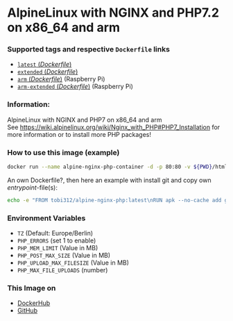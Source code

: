 # AlpineLinux with NGINX and PHP7.2 on x86_64 and arm

### Supported tags and respective `Dockerfile` links
-	[`latest` (*Dockerfile*)](https://github.com/Tob1asDocker/alpine-nginx-php/blob/master/Dockerfile)
-	[`extended` (*Dockerfile*)](https://github.com/Tob1asDocker/alpine-nginx-php/blob/master/Dockerfile-extended)
-	[`arm` (*Dockerfile*)](https://github.com/Tob1asDocker/alpine-nginx-php/blob/master/Dockerfile-arm) (Raspberry Pi)
-	[`arm-extended` (*Dockerfile*)](https://github.com/Tob1asDocker/alpine-nginx-php/blob/master/Dockerfile-arm-extended) (Raspberry Pi)

### Information:
AlpineLinux with NGINX and PHP7 on x86_64 and arm  
See https://wiki.alpinelinux.org/wiki/Nginx_with_PHP#PHP7_Installation for more information or to install more PHP packages!

### How to use this image (example)
 
```sh
docker run --name alpine-nginx-php-container -d -p 80:80 -v ${PWD}/html:/var/www/html -e PHP_ERRORS=1 -e PHP_UPLOAD_MAX_FILESIZE=250 tobi312/alpine-nginx-php:latest
 ``` 
  
An own Dockerfile?, then here an example with install git and copy own *entrypoint*-file(s):  

```sh
echo -e "FROM tobi312/alpine-nginx-php:latest\nRUN apk --no-cache add git\nCOPY *.sh /entrypoint.d/" > Dockerfile
```

### Environment Variables
* `TZ` (Default: Europe/Berlin)
* `PHP_ERRORS` (set 1 to enable)
* `PHP_MEM_LIMIT` (Value in MB)
* `PHP_POST_MAX_SIZE` (Value in MB)
* `PHP_UPLOAD_MAX_FILESIZE` (Value in MB)
* `PHP_MAX_FILE_UPLOADS` (number)

### This Image on
* [DockerHub](https://hub.docker.com/r/tobi312/alpine-nginx-php/)
* [GitHub](https://github.com/Tob1asDocker/alpine-nginx-php)
